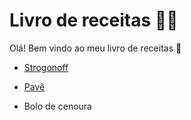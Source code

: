 # Livro de receitas :man_cook:

Olá! Bem vindo ao meu livro de receitas :hamburger:

* [Strogonoff](/receitas/Strogonoff.md)

* [Pavê](/receitas/Pavê.md)

* Bolo de cenoura

